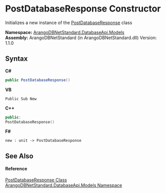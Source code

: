 # PostDatabaseResponse Constructor 
 

Initializes a new instance of the <a href="1ec87e21-a89d-4f77-a89d-bda2cd558562">PostDatabaseResponse</a> class

**Namespace:**&nbsp;<a href="e5881068-7aa9-3b9e-6254-e9d29145ad7d">ArangoDBNetStandard.DatabaseApi.Models</a><br />**Assembly:**&nbsp;ArangoDBNetStandard (in ArangoDBNetStandard.dll) Version: 1.1.0

## Syntax

**C#**<br />
``` C#
public PostDatabaseResponse()
```

**VB**<br />
``` VB
Public Sub New
```

**C++**<br />
``` C++
public:
PostDatabaseResponse()
```

**F#**<br />
``` F#
new : unit -> PostDatabaseResponse
```


## See Also


#### Reference
<a href="1ec87e21-a89d-4f77-a89d-bda2cd558562">PostDatabaseResponse Class</a><br /><a href="e5881068-7aa9-3b9e-6254-e9d29145ad7d">ArangoDBNetStandard.DatabaseApi.Models Namespace</a><br />